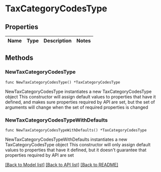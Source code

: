 # TaxCategoryCodesType

## Properties

Name | Type | Description | Notes
------------ | ------------- | ------------- | -------------

## Methods

### NewTaxCategoryCodesType

`func NewTaxCategoryCodesType() *TaxCategoryCodesType`

NewTaxCategoryCodesType instantiates a new TaxCategoryCodesType object
This constructor will assign default values to properties that have it defined,
and makes sure properties required by API are set, but the set of arguments
will change when the set of required properties is changed

### NewTaxCategoryCodesTypeWithDefaults

`func NewTaxCategoryCodesTypeWithDefaults() *TaxCategoryCodesType`

NewTaxCategoryCodesTypeWithDefaults instantiates a new TaxCategoryCodesType object
This constructor will only assign default values to properties that have it defined,
but it doesn't guarantee that properties required by API are set


[[Back to Model list]](../README.md#documentation-for-models) [[Back to API list]](../README.md#documentation-for-api-endpoints) [[Back to README]](../README.md)


